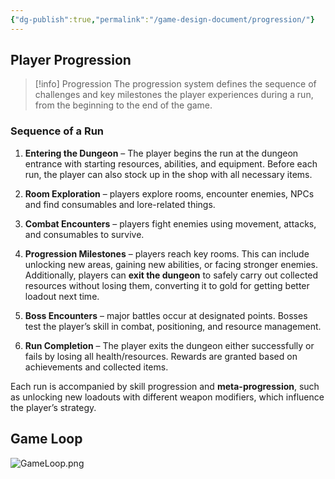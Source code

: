 ```yaml
---
{"dg-publish":true,"permalink":"/game-design-document/progression/"}
---
```


## Player Progression

> [!info] Progression
> The progression system defines the sequence of challenges and key milestones the player experiences during a run, from the beginning to the end of the game.
### Sequence of a Run
1. **Entering the Dungeon** – The player begins the run at the dungeon entrance with starting resources, abilities, and equipment. Before each run, the player can also stock up in the shop with all necessary items.

2. **Room Exploration** – players explore rooms, encounter enemies, NPCs and find consumables and lore-related things.

3. **Combat Encounters** – players fight enemies using movement, attacks, and consumables to survive.

4. **Progression Milestones** – players reach key rooms. This can include unlocking new areas, gaining new abilities, or facing stronger enemies. Additionally, players can **exit the dungeon** to safely carry out collected resources without losing them, converting it to gold for getting better loadout next time.

5. **Boss Encounters** – major battles occur at designated points. Bosses test the player’s skill in combat, positioning, and resource management.

6. **Run Completion** – The player exits the dungeon either successfully or fails by losing all health/resources. Rewards are granted based on achievements and collected items.

Each run is accompanied by skill progression and **meta-progression**, such as unlocking new loadouts with different weapon modifiers, which influence the player’s strategy.
## Game Loop

![GameLoop.png](/img/user/Game%20Design%20Document/Images/Examples/GameLoop.png)